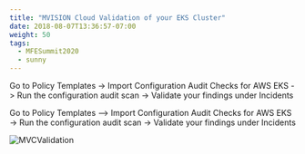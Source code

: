 ```yaml
---
title: "MVISION Cloud Validation of your EKS Cluster"
date: 2018-08-07T13:36:57-07:00
weight: 50
tags:
  - MFESummit2020
  - sunny
---
```




Go to Policy Templates -> Import Configuration Audit Checks for AWS EKS -> Run the configuration audit scan -> Validate your findings under Incidents


Go to Policy Templates --> Import Configuration Audit Checks for AWS EKS -> Run the configuration audit scan -> Validate your findings under Incidents



![MVCValidation](/images/mfe/Capture_Violations.JPG?classes=border,shadow)


```

